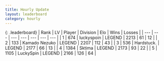```yaml
---
title: Hourly Update
layout: leaderboard
category: hourly
---
```


{: .leaderboard}
| Rank | LV | Player | Division | Elo | Wins | Losses |
| --- | --- | --- | --- | --- | --- | --- |
| <span data-change="2">1</span> | 674 | <span title="ID: 512212">luckyspoin</span> | LEGEND | <span data-change="14">2213</span> | <span data-change="2">61</span> | <span data-change="0">12</span> |
| <span data-change="-1">2</span> | 133 | <span title="ID: 665001">Kamado Nezuko</span> | LEGEND | <span data-change="0">2207</span> | <span data-change="0">112</span> | <span data-change="0">43</span> |
| <span data-change="1">3</span> | 536 | <span title="ID: 289238">Hardstuck.</span> | LEGEND | <span data-change="0">2177</span> | <span data-change="0">66</span> | <span data-change="0">13</span> |
| <span data-change="-2">4</span> | 1384 | <span title="ID: 353063">Sktima</span> | LEGEND | <span data-change="-32">2173</span> | <span data-change="1">93</span> | <span data-change="3">22</span> |
| <span data-change="4">5</span> | 1105 | <span title="ID: 498412">LuckySpin</span> | LEGEND | <span data-change="23">2166</span> | <span data-change="3">126</span> | <span data-change="0">64</span> |